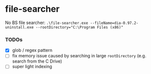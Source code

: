 file-searcher
=============
No BS file searcher: `.\file-searcher.exe --fileName=dia-0.97.2-uninstall.exe --rootDirectory="C:\Program Files (x86)"`

### TODOs
- [x] glob / regex pattern
- [ ] fix memory issue caused by searching in large `rootDirectory` (e.g. search from the C Drive)
- [ ] super light indexing
